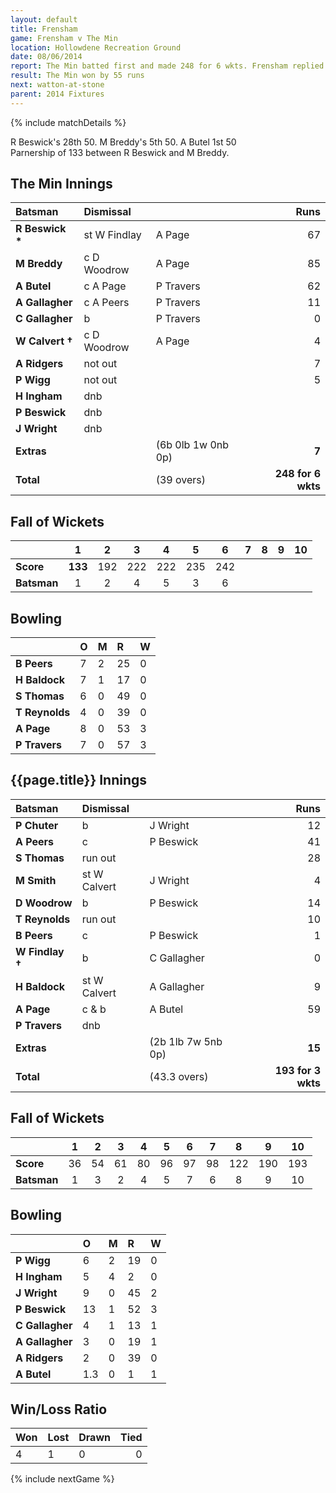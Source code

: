 ```yaml
---
layout: default
title: Frensham
game: Frensham v The Min
location: Hollowdene Recreation Ground
date: 08/06/2014
report: The Min batted first and made 248 for 6 wkts. Frensham replied with 193 all out
result: The Min won by 55 runs
next: watton-at-stone
parent: 2014 Fixtures
---
```


{% include matchDetails %}

R Beswick's 28th 50. M Breddy's 5th 50. A Butel 1st 50<br />
Parnership of 133 between R Beswick and M Breddy.

## The Min Innings

| Batsman | Dismissal |  | Runs |
|:---|:---|---|---:|
| **R Beswick &#42;** | st W Findlay | A Page | 67 |
| **M Breddy** | c D Woodrow | A Page | 85 |
| **A Butel** | c A Page | P Travers | 62 |
| **A Gallagher** | c A Peers | P Travers | 11 |
| **C Gallagher** | b | P Travers | 0 |
| **W Calvert &#8224;** | c D Woodrow | A Page | 4 |
| **A Ridgers** | not out |  | 7 |
| **P Wigg** | not out |  | 5 |
| **H Ingham** | dnb |  |  |
| **P Beswick** | dnb |  |  |
| **J Wright** | dnb |  |  |
| **Extras** | | (6b 0lb 1w 0nb 0p) | **7** |
| **Total** | | (39 overs) | **248 for 6 wkts** |

## Fall of Wickets

| | 1 | 2 | 3 | 4 | 5 | 6 | 7 | 8 | 9 | 10 |
|---|:---:|:---:|:---:|:---:|:---:|:---:|:---:|:---:|:---:|:---:|
| **Score** | **133** | 192 | 222 | 222 | 235 | 242 |  |  |  |  |
| **Batsman** | 1 | 2 | 4 | 5 | 3 | 6 |  |  |  |  |

## Bowling

| | O | M | R | W |
|---|:---|:---|:---|:---|
| **B Peers** | 7 | 2 | 25 | 0 |
| **H Baldock** | 7 | 1 | 17 | 0 |
| **S Thomas** | 6 | 0 | 49 | 0 |
| **T Reynolds** | 4 | 0 | 39 | 0 |
| **A Page** | 8 | 0 | 53 | 3 |
| **P Travers** | 7 | 0 | 57 | 3 |

## {{page.title}} Innings

| Batsman | Dismissal |  | Runs |
|:---|:---|---|---:|
| **P Chuter** | b | J Wright | 12 |
| **A Peers** | c | P Beswick | 41 |
| **S Thomas** | run out |  | 28 |
| **M Smith** | st W Calvert | J Wright | 4 |
| **D Woodrow** | b | P Beswick | 14 |
| **T Reynolds** | run out |  | 10 |
| **B Peers** | c | P Beswick | 1 |
| **W Findlay &#8224;** | b | C Gallagher | 0 |
| **H Baldock** | st W Calvert | A Gallagher | 9 |
| **A Page** | c & b | A Butel | 59 |
| **P Travers** | dnb |  |  |
| **Extras** | | (2b 1lb 7w 5nb 0p) | **15** |
| **Total** | | (43.3 overs) | **193 for 3 wkts** |

## Fall of Wickets

| | 1 | 2 | 3 | 4 | 5 | 6 | 7 | 8 | 9 | 10 |
|---|:---:|:---:|:---:|:---:|:---:|:---:|:---:|:---:|:---:|:---:|
| **Score** | 36 | 54 | 61 | 80 | 96 | 97 | 98 | 122 | 190 | 193 |
| **Batsman** | 1 | 3 | 2 | 4 | 5 | 7 | 6 | 8 | 9 | 10 |

## Bowling

| | O | M | R | W |
|---|:---|:---|:---|:---|
| **P Wigg** | 6 | 2 | 19 | 0 |
| **H Ingham** | 5 | 4 | 2 | 0 |
| **J Wright** | 9 | 0 | 45 | 2 |
| **P Beswick** | 13 | 1 | 52 | 3 |
| **C Gallagher** | 4 | 1 | 13 | 1 |
| **A Gallagher** | 3 | 0 | 19 | 1 |
| **A Ridgers** | 2 | 0 | 39 | 0 |
| **A Butel** | 1.3 | 0 | 1 | 1 |

## Win/Loss Ratio

| Won | Lost | Drawn | Tied |
|:---|:---|:---|---:|
| 4 | 1 | 0 | 0 |

{% include nextGame %}